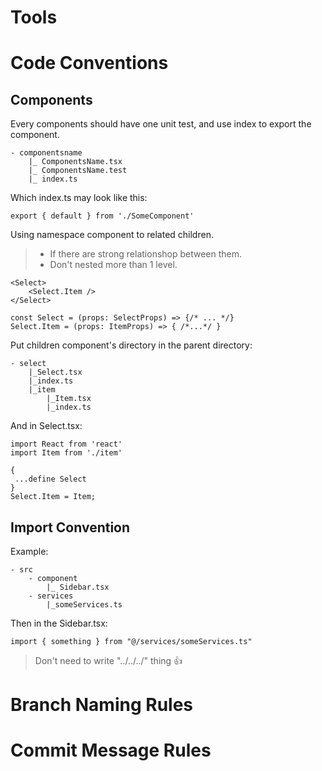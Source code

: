 # Tools


# Code Conventions
## Components

Every components should have one unit test, and use index to export the component.
    
    - componentsname
        |_ ComponentsName.tsx
        |_ ComponentsName.test
        |_ index.ts

Which index.ts may look like this:

    export { default } from './SomeComponent'


Using namespace component to related children.
> * If there are strong relationshop between them.
> * Don't nested more than 1 level.
 

    <Select>
	    <Select.Item />
    </Select>
    
    const Select = (props: SelectProps) => {/* ... */}
    Select.Item = (props: ItemProps) => { /*...*/ }

Put children component's directory in the parent directory:

    - select
        |_Select.tsx
        |_index.ts
        |_item
            |_Item.tsx
            |_index.ts

And in Select.tsx:

    import React from 'react'
    import Item from './item'

    {
     ...define Select
    }
    Select.Item = Item;

## Import Convention
Example:

    - src
        - component
            |_ Sidebar.tsx
        - services
            |_someServices.ts

Then in the Sidebar.tsx:

    import { something } from "@/services/someServices.ts"

> Don't need to write "../../../" thing 👍

# Branch Naming Rules
# Commit Message Rules
